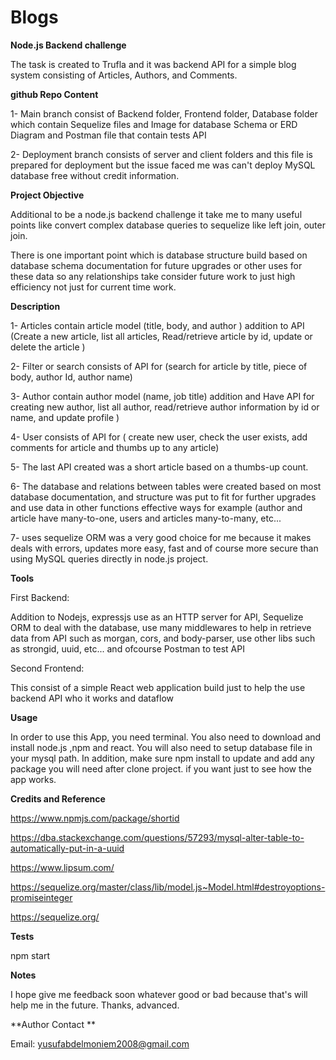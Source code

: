 # Blogs


**Node.js Backend challenge**

The task is created to Trufla and it was backend API for a simple blog system consisting of Articles, Authors, and Comments.


**github Repo Content**

1- Main branch consist of Backend folder, Frontend folder, Database folder which contain Sequelize files and Image for database Schema or ERD Diagram and Postman file that contain tests API

2- Deployment branch consists of server and client folders and this file is prepared for deployment but the issue faced me was can't deploy
MySQL database free without credit information.


**Project Objective**

Additional to be a node.js backend challenge it take me to many useful points like convert
complex database queries to sequelize like left join, outer join.

There is one important point which is database structure build based on database schema 
documentation for future upgrades or other uses for these data so any relationships take 
consider future work to just high efficiency not just for current time work.



**Description**

1- Articles contain article model (title, body, and author ) addition to API (Create a new article, 
list all articles, Read/retrieve article by id, update or delete the article )

2- Filter or search consists of API for (search for article by title, piece of body, author Id, author name)

3- Author contain author model (name, job title) addition and Have API for creating new author, 
list all author, read/retrieve author information by id or name, and update profile )

4- User consists of API for ( create new user, check the user exists, add comments for article and thumbs up to any article)

5- The last API created was a short article based on a thumbs-up count.

6- The database and relations between tables were created based on most database documentation,
and structure was put to fit for further upgrades and use data in other functions effective ways
for example (author and article have many-to-one, users and articles many-to-many, etc...

7- uses sequelize ORM was a very good choice for me because it makes deals with errors, updates more easy, 
fast and of course more secure than using MySQL queries directly in node.js project. 


**Tools**

First Backend: 

Addition to Nodejs, expressjs use as an HTTP server for API, Sequelize ORM to deal with the database,
use many middlewares to help in retrieve data from API such as morgan, cors, and body-parser,
use other libs such as strongid, uuid, etc...
and ofcourse Postman to test API

Second Frontend: 

This consist of a simple React web application build just to help the use backend API who it works and dataflow 



**Usage**


In order to use this App, you need terminal. You also need to download and install node.js ,npm and react. You will also need to setup database file in your mysql path. In addition, make sure npm install to update and add any package you will need after clone project.
if you want just to see how the app works.

**Credits and Reference**

https://www.npmjs.com/package/shortid

https://dba.stackexchange.com/questions/57293/mysql-alter-table-to-automatically-put-in-a-uuid

https://www.lipsum.com/

https://sequelize.org/master/class/lib/model.js~Model.html#destroyoptions-promiseinteger

https://sequelize.org/


**Tests**

npm start


**Notes**

I hope give me feedback soon whatever good or bad because that's will help me in the future.
Thanks, advanced.

**Author Contact **


Email: yusufabdelmoniem2008@gmail.com
